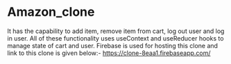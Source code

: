 # Amazon_clone
It has the capability to add item, remove item from cart, log out user and log in user. 
All of these functionality uses useContext and useReducer hooks to manage state of cart and user.
Firebase is used for hosting this clone and link to this clone is given below:-
https://clone-8eaa1.firebaseapp.com/
